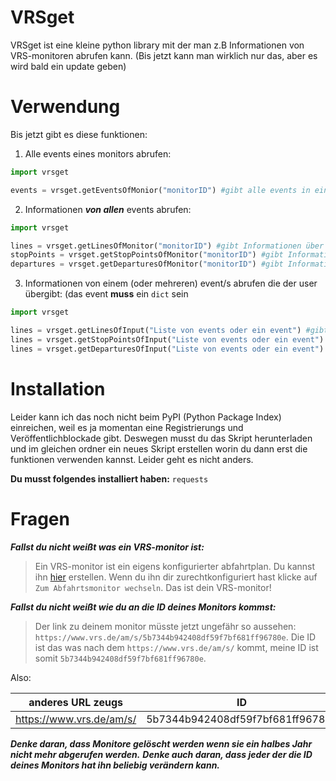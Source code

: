 # VRSget
VRSget ist eine kleine python library mit der man z.B Informationen von VRS-monitoren abrufen kann. (Bis jetzt kann man wirklich nur das, aber es wird bald ein update geben)


# Verwendung
Bis jetzt gibt es diese funktionen:

1. Alle events eines monitors abrufen:
```python
import vrsget

events = vrsget.getEventsOfMonior("monitorID") #gibt alle events in einer liste aus. (Die events sind dicts)
```

2. Informationen ***von allen*** events abrufen:
```python
import vrsget

lines = vrsget.getLinesOfMonitor("monitorID") #gibt Informationen über jede Bus/Bahnlinie auf dem monitor als liste aus.
stopPoints = vrsget.getStopPointsOfMonitor("monitorID") #gibt Informationen über jeden/s Busteig/Bahngleis auf dem monitor als liste aus.
departures = vrsget.getDeparturesOfMonitor("monitorID") #gibt Informationen jede Ankuftszeit auf dem monitor als liste aus.
```

3. Informationen von einem (oder mehreren) event/s abrufen die der user übergibt: (das event **muss** ein `dict` sein
```python
import vrsget

lines = vrsget.getLinesOfInput("Liste von events oder ein event") #gibt Informationen über die Bus/Bahnlinie in dem event oder den events aus.
lines = vrsget.getStopPointsOfInput("Liste von events oder ein event") #gibt Informationen über die Busteige/Bahngleise in dem event oder den events aus.
lines = vrsget.getDeparturesOfInput("Liste von events oder ein event") #gibt Informationen über die Ankunftszeit in dem event oder den events aus.
```

# Installation
Leider kann ich das noch nicht beim PyPI (Python Package Index) einreichen, weil es ja momentan eine Registrierungs und Veröffentlichblockade gibt.
Deswegen musst du das Skript herunterladen und im gleichen ordner ein neues Skript erstellen worin du dann erst die funktionen verwenden kannst.
Leider geht es nicht anders.

**Du musst folgendes installiert haben:** `requests`

# Fragen
***Fallst du nicht weißt was ein VRS-monitor ist:***

> Ein VRS-monitor ist ein eigens konfigurierter abfahrtplan. Du kannst ihn [hier](https://www.vrs.de/am/admin "VRS-monitor Adminseite") erstellen.
Wenn du ihn dir zurechtkonfiguriert hast klicke auf `Zum Abfahrtsmonitor wechseln`.
Das ist dein VRS-monitor!

***Fallst du nicht weißt wie du an die ID deines Monitors kommst:***

> Der link zu deinem monitor müsste jetzt ungefähr so aussehen: `https://www.vrs.de/am/s/5b7344b942408df59f7bf681ff96780e`.
Die ID ist das was nach dem `https://www.vrs.de/am/s/` kommt, meine ID ist somit `5b7344b942408df59f7bf681ff96780e`.

Also:

| anderes URL zeugs        | ID          |
| ------------- |:-------------:|
| https://www.vrs.de/am/s/   | 5b7344b942408df59f7bf681ff96780e |

***Denke daran, dass Monitore gelöscht werden wenn sie ein halbes Jahr nicht mehr abgerufen werden.***
***Denke auch daran, dass jeder der die ID deines Monitors hat ihn beliebig verändern kann.***
